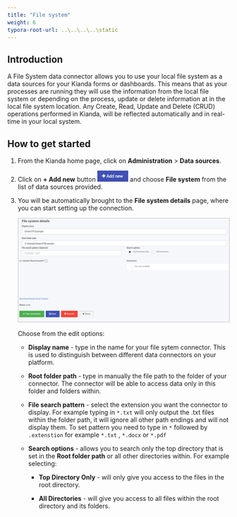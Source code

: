 ```yaml
---
title: "File system"
weight: 6
typora-root-url: ..\..\..\..\static
---
```


## Introduction

A File System data connector allows you to use your local file system as a data sources for your Kianda forms or dashboards. This means that as your processes are running they will use the information from the local file system or depending on the process, update or delete information at in the local file system location. Any Create, Read, Update and Delete (CRUD) operations performed in Kianda, will be reflected automatically and in real-time in your local system.



## How to get started

1. From the Kianda home page, click on **Administration** > **Data sources**.

2. Click on **+ Add new** button ![Add new data connector button](/images/addnew.png) and choose **File system** from the list of data sources provided.

3. You will be automatically brought to the **File system details** page, where you can start setting up the connection. 

   ![File system detail page](/images/file-system-details.jpg)

   Choose from the edit options:

   - **Display name** - type in the name for your file sytem connector. This is used to distinguish between different data connectors on your platform.

   - **Root folder path** - type in manually the file path to the folder of your connector. The connector will be able to access data only in this folder and folders within.

   - **File search pattern** - select the extension you want the connector to display. For example typing in `*.txt` will only output the .txt files within the folder path, it will ignore all other path endings and will not display them. To set pattern you need to type in `*` followed by `.extenstion` for example `*.txt` , `*.docx` or `*.pdf`

   - **Search options** - allows you to search only the top directory that is set in the **Root folder path** or all other directories within. For example selecting:
     -  **Top Directory Only** - will only give you access to the files in the root directory. 

     - **All Directories** - will give you access to all files within the root directory and its folders.


